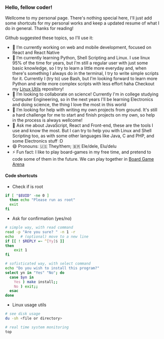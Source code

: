 ### Hello, fellow coder!

Wellcome to my personal page. There's nothing special here, I'll just add some shortcuts for my personal works and keep a updated resume of what I do in general. Thanks for reading!

Github suggested these topics, so I'll use it:

- 🔭 I’m currently working on web and mobile development, focused on React and React Native 
- 🌱 I’m currently learning Python, Shell Scripting and Linux. I use linux 95% of the time for years, but I'm still a regular user with just some basic knowledge, so I try to learn a little more everyday and, when there's something I always do in the terminal, I try to write simple scripts for it. Currently I (try to) use Bash, but I'm looking forward to learn more Python and write more complex scripts with less effort haha Checkout my [Linux Utils](https://github.com/Dahan-Schuster/linux-utils) repository!
- 👯 I’m looking to collaborate on science! Currently I'm in college studying Computer Engineering, so in the next years I'll be learning Electronics and doing science, the thing I love the most in this world
- 🤔 I’m looking for help with writing my own projects from ground. It's still a hard challenge for me to start and finish projects on my own, so help in the process is always wellcome!
- 💬 Ask me about JavaScript, React and Front-end, these are the tools I use and know the most. But I can try to help you with Linux and Shell Scripting too, as with some other languages like Java, C and PHP, and some Electronics stuff :D
- 😄 Pronouns: 🇺🇸 They/them; 🇧🇷 Ele/dele, Elu/delu
- ⚡ Fun fact: I like to play board-games in my free time, and pretend to code some of them in the future. We can play together in [Board Game Arena](https://boardgamearena.com)

#### Code shortcuts

- Check if is root
```bash
if [ "$EUID" -ne 0 ]
  then echo "Please run as root"
  exit
fi
```

- Ask for confirmation (yes/no)
```bash
# simple way, with read command
read -p "Are you sure? " -n 1 -r
echo   # (optional) move to a new line
if [[ ! $REPLY =~ ^[Yy]$ ]]
then
    exit 1
fi

# sofisticated way, with select command
echo "Do you wish to install this program?"
select yn in "Yes" "No"; do
  case $yn in
    Yes ) make install;;
    No ) exit;;
  esac
done
```

- Linux usage utils
```bash
# see disk usage
du -sh <file or directory>

# real time system monitoring
top

```
